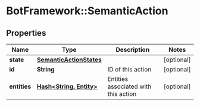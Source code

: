 # BotFramework::SemanticAction

## Properties
Name | Type | Description | Notes
------------ | ------------- | ------------- | -------------
**state** | [**SemanticActionStates**](SemanticActionStates.md) |  | [optional] 
**id** | **String** | ID of this action | [optional] 
**entities** | [**Hash&lt;String, Entity&gt;**](Entity.md) | Entities associated with this action | [optional] 

